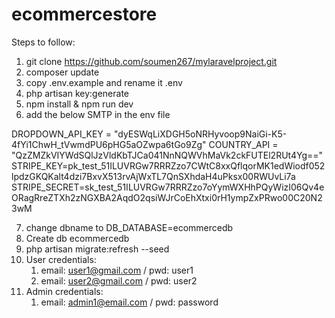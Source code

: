 # ecommercestore

Steps to follow:

1. git clone https://github.com/soumen267/mylaravelproject.git
2. composer update
3. copy .env.example and rename it .env
4. php artisan key:generate
5. npm install & npm run dev
6. add the below SMTP in the env file

  DROPDOWN_API_KEY = "dyESWqLiXDGH5oNRHyvoop9NaiGi-K5-4fYi1ChwH_tVwmdPU6pHG5aOZwpa6tGo9Zg"
  COUNTRY_API = "QzZMZkVIYWdSQlJzVldKbTJCa041NnNQWVhMaVk2ckFUTEl2RUt4Yg=="
  STRIPE_KEY=pk_test_51ILUVRGw7RRRZzo7CWtC8xxQflqorMK1edWiodf052lpdzGKQKalt4dzi7BxvX513rvAjWxTL7QnSXhdaH4uPksx00RWUvLi7a
  STRIPE_SECRET=sk_test_51ILUVRGw7RRRZzo7oYymWXHhPQyWizI06Qv4eORagRreZTXh2zNGXBA2AqdO2qsiWJrCoEhXtxi0rH1ympZxPRwo00C20N23wM

7. change dbname to DB_DATABASE=ecommercedb
8. Create db ecommercedb
9. php artisan migrate:refresh --seed
10. User credentials:
    1. email: user1@gmail.com / pwd: user1
    2. email: user2@gmail.com / pwd: user2
11. Admin credentials:
    1. email: admin1@email.com / pwd: password
